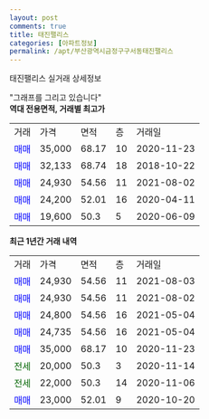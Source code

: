 ```yaml
---
layout: post
comments: true
title: 태진팰리스
categories: [아파트정보]
permalink: /apt/부산광역시금정구구서동태진팰리스
---
```


태진팰리스 실거래 상세정보

<script type="text/javascript">
  google.charts.load('current', {'packages':['line', 'corechart']});
  google.charts.setOnLoadCallback(drawChart);

  function drawChart() {
    var data = new google.visualization.DataTable();
    data.addColumn('date', '거래일');
    data.addColumn('number', "매매");
    data.addColumn('number', "전세");
    data.addColumn('number', "전매");

    data.addRows([[new Date(Date.parse("2021-08-03")), 24930, null, null], [new Date(Date.parse("2021-08-02")), 24930, null, null], [new Date(Date.parse("2021-05-04")), 24800, null, null], [new Date(Date.parse("2021-05-04")), 24735, null, null], [new Date(Date.parse("2020-11-23")), 35000, null, null], [new Date(Date.parse("2020-11-14")), null, 20000, null], [new Date(Date.parse("2020-11-06")), null, 22000, null], [new Date(Date.parse("2020-10-20")), 23000, null, null]]);

    var options = {
      hAxis: {
        format: 'yyyy/MM/dd'
      },    
      lineWidth: 0,
      pointsVisible: true,    
      title: '최근 1년간 유형별 실거래가 분포',
      legend: { position: 'bottom' }
    };

    var formatter = new google.visualization.NumberFormat({pattern:'###,###'} );
    formatter.format(data, 1);
    formatter.format(data, 2);
    
    setTimeout(function() {
        var chart = new google.visualization.LineChart(document.getElementById('columnchart_material'));
        chart.draw(data, (options));
        document.getElementById('loading').style.display = 'none';
    }, 200);
  }
</script>


<div id="loading" style="z-index:20; display: block; margin-left: 0px">"그래프를 그리고 있습니다"</div>
<div id="columnchart_material" style="width: 95%; margin-left: 0px; display: block"></div>
<!-- contents start -->
<b>역대 전용면적, 거래별 최고가</b>
<table class="sortable">
    <tr>
      <td>거래</td>
      <td>가격</td>
      <td>면적</td>
      <td>층</td>
      <td>거래일</td>
    </tr>
        <tr>
          <td><a style="color: blue">매매</a></td>
          <td>35,000</td>
          <td>68.17</td>
          <td>10</td>
          <td>2020-11-23</td>
        </tr>            <tr>
          <td><a style="color: blue">매매</a></td>
          <td>32,133</td>
          <td>68.74</td>
          <td>18</td>
          <td>2018-10-22</td>
        </tr>            <tr>
          <td><a style="color: blue">매매</a></td>
          <td>24,930</td>
          <td>54.56</td>
          <td>11</td>
          <td>2021-08-02</td>
        </tr>            <tr>
          <td><a style="color: blue">매매</a></td>
          <td>24,200</td>
          <td>52.01</td>
          <td>16</td>
          <td>2020-04-11</td>
        </tr>            <tr>
          <td><a style="color: blue">매매</a></td>
          <td>19,600</td>
          <td>50.3</td>
          <td>5</td>
          <td>2020-06-09</td>
        </tr>        
    
    
</table>

<b>최근 1년간 거래 내역</b>

<table class="sortable">
    <tr>
      <td>거래</td>
      <td>가격</td>
      <td>면적</td>
      <td>층</td>
      <td>거래일</td>
    </tr>
    <tr>
      <td><a style="color: blue">매매</a></td>
      <td>24,930</td>
      <td>54.56</td>
      <td>11</td>
      <td>2021-08-03</td>
    </tr>          <tr>
      <td><a style="color: blue">매매</a></td>
      <td>24,930</td>
      <td>54.56</td>
      <td>11</td>
      <td>2021-08-02</td>
    </tr>          <tr>
      <td><a style="color: blue">매매</a></td>
      <td>24,800</td>
      <td>54.56</td>
      <td>16</td>
      <td>2021-05-04</td>
    </tr>          <tr>
      <td><a style="color: blue">매매</a></td>
      <td>24,735</td>
      <td>54.56</td>
      <td>16</td>
      <td>2021-05-04</td>
    </tr>          <tr>
      <td><a style="color: blue">매매</a></td>
      <td>35,000</td>
      <td>68.17</td>
      <td>10</td>
      <td>2020-11-23</td>
    </tr>          <tr>
      <td><a style="color: darkgreen">전세</a></td>
      <td>20,000</td>
      <td>50.3</td>
      <td>3</td>
      <td>2020-11-14</td>
    </tr>          <tr>
      <td><a style="color: darkgreen">전세</a></td>
      <td>22,000</td>
      <td>50.3</td>
      <td>14</td>
      <td>2020-11-06</td>
    </tr>          <tr>
      <td><a style="color: blue">매매</a></td>
      <td>23,000</td>
      <td>52.01</td>
      <td>9</td>
      <td>2020-10-20</td>
    </tr>      </table>
<!-- contents end -->    

